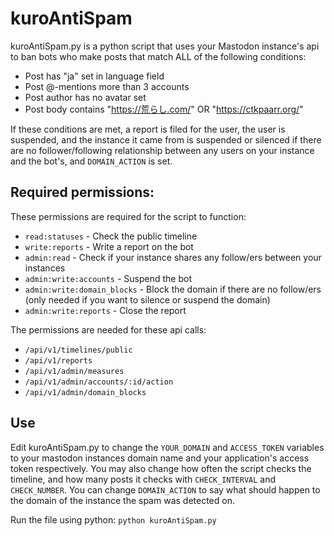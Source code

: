 # kuroAntiSpam

kuroAntiSpam.py is a python script that uses your Mastodon instance's api to ban bots who make posts that match ALL of the following conditions:

- Post has "ja" set in language field
- Post @-mentions more than 3 accounts
- Post author has no avatar set
- Post body contains "https://荒らし.com/" OR "https://ctkpaarr.org/"

If these conditions are met, a report is filed for the user, the user is suspended, and the instance it came from is suspended or silenced if there are no follower/following relationship between any users on your instance and the bot's, and `DOMAIN_ACTION` is set.


## Required permissions:

These permissions are required for the script to function:

- `read:statuses` - Check the public timeline
- `write:reports` - Write a report on the bot
- `admin:read` - Check if your instance shares any follow/ers between your instances
- `admin:write:accounts` - Suspend the bot
- `admin:write:domain_blocks` - Block the domain if there are no follow/ers (only needed if you want to silence or suspend the domain)
- `admin:write:reports` - Close the report


The permissions are needed for these api calls:

- `/api/v1/timelines/public`
- `/api/v1/reports`
- `/api/v1/admin/measures`
- `/api/v1/admin/accounts/:id/action`
- `/api/v1/admin/domain_blocks`


## Use

Edit kuroAntiSpam.py to change the `YOUR_DOMAIN` and `ACCESS_TOKEN` variables to your mastodon instances domain name and your application's access token respectively. You may also change how often the script checks the timeline, and how many posts it checks with `CHECK_INTERVAL` and `CHECK_NUMBER`.
You can change `DOMAIN_ACTION` to say what should happen to the domain of the instance the spam was detected on.

Run the file using python: ``python kuroAntiSpam.py``
